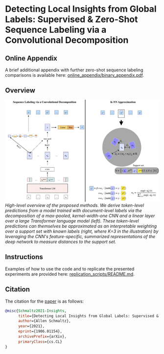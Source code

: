 # Detecting Local Insights from Global Labels: Supervised & Zero-Shot Sequence Labeling via a Convolutional Decomposition

## Online Appendix

A brief additional appendix with further zero-shot sequence labeling comparisons is available here: [online_appendix/binary_appendix.pdf](online_appendix/binary_appendix.pdf).

## Overview

![Overview figure](fig_overview.png)
*High-level overview of the proposed methods. We derive token-level predictions from a model trained with document-level labels via the decomposition of a max-pooled, kernel-width-one CNN and a linear layer over a large Transformer language model (left). These token-level predictions can themselves be approximated as an interpretable weighting over a support set with known labels (right, where K=3 in the illustration) by leveraging the CNN's feature-specific, summarized representations of the deep network to measure distances to the support set.*

## Instructions

Examples of how to use the code and to replicate the presented experiments are provided here: [replication_scripts/README.md](replication_scripts/README.md).


## Citation

The citation for the [paper](https://arxiv.org/pdf/1906.01154v6.pdf) is as follows:
```bibtex
@misc{Schmaltz2021-Insights,
      title={Detecting Local Insights from Global Labels: Supervised & Zero-Shot Sequence Labeling via a Convolutional Decomposition},
      author={Allen Schmaltz},
      year={2021},
      eprint={1906.01154},
      archivePrefix={arXiv},
      primaryClass={cs.CL}
}
```
